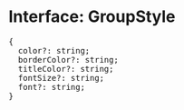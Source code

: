 # Interface: GroupStyle

<pre>
{
  color?: string;
  borderColor?: string;
  titleColor?: string;
  fontSize?: string;
  font?: string;
}
</pre>

<script setup>
import Ref from '../../../../../components/api/Ref.vue';
</script>
